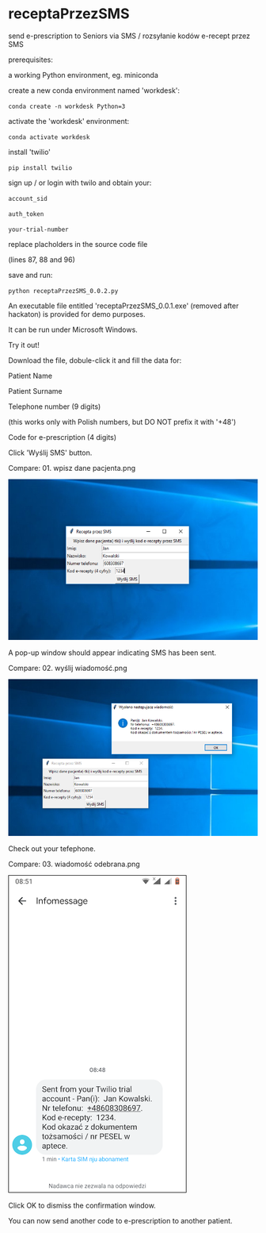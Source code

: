 # receptaPrzezSMS
send e-prescription to Seniors via SMS / rozsyłanie kodów e-recept przez SMS

prerequisites:

a working Python environment, eg. miniconda

create a new conda environment named 'workdesk':

`conda create -n workdesk Python=3`

activate the 'workdesk' environment:

`conda activate workdesk`

install 'twilio'

`pip install twilio`

sign up / or login with twilo and obtain your:

`account_sid`

`auth_token`

`your-trial-number`

replace placholders in the source code file

(lines 87, 88 and 96)

save and run:

`python receptaPrzezSMS_0.0.2.py`

An executable file entitled 'receptaPrzezSMS_0.0.1.exe' (removed after hackaton) is provided for demo purposes.

It can be run under Microsoft Windows.

Try it out!

Download the file, dobule-click it and fill the data for:

Patient Name

Patient Surname

Telephone number (9 digits)

(this works only with Polish numbers, but DO NOT prefix it with '+48')

Code for e-prescription (4 digits)

Click 'Wyślij SMS' button.

Compare: 01. wpisz dane pacjenta.png

![alt text](01.%20wpisz%20dane%20pacjenta.png)

A pop-up window should appear indicating SMS has been sent.

Compare: 02. wyślij wiadomość.png

![alt text](02.%20wy%C5%9Blij%20wiadomo%C5%9B%C4%87.png)

Check out your tefephone.

Compare: 03. wiadomość odebrana.png

![alt text](03.%20wiadomo%C5%9B%C4%87%20odebrana.png)

Click OK to dismiss the confirmation window.

You can now send another code to e-prescription to another patient.
